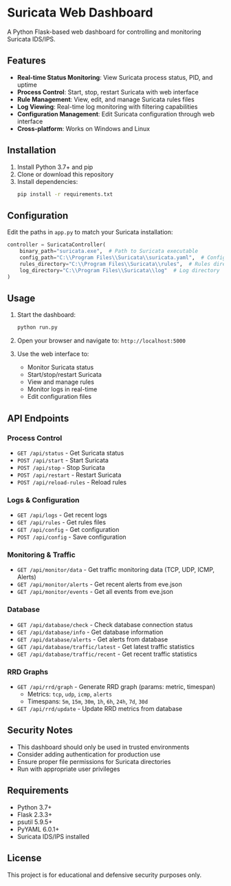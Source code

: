 # Suricata Web Dashboard

A Python Flask-based web dashboard for controlling and monitoring Suricata IDS/IPS.

## Features

- **Real-time Status Monitoring**: View Suricata process status, PID, and uptime
- **Process Control**: Start, stop, restart Suricata with web interface
- **Rule Management**: View, edit, and manage Suricata rules files
- **Log Viewing**: Real-time log monitoring with filtering capabilities
- **Configuration Management**: Edit Suricata configuration through web interface
- **Cross-platform**: Works on Windows and Linux

## Installation

1. Install Python 3.7+ and pip
2. Clone or download this repository
3. Install dependencies:
   ```bash
   pip install -r requirements.txt
   ```

## Configuration

Edit the paths in `app.py` to match your Suricata installation:

```python
controller = SuricataController(
    binary_path="suricata.exe",  # Path to Suricata executable
    config_path="C:\\Program Files\\Suricata\\suricata.yaml",  # Config file path
    rules_directory="C:\\Program Files\\Suricata\\rules",  # Rules directory
    log_directory="C:\\Program Files\\Suricata\\log"  # Log directory
)
```

## Usage

1. Start the dashboard:
   ```bash
   python run.py
   ```

2. Open your browser and navigate to: `http://localhost:5000`

3. Use the web interface to:
   - Monitor Suricata status
   - Start/stop/restart Suricata
   - View and manage rules
   - Monitor logs in real-time
   - Edit configuration files

## API Endpoints

### Process Control
- `GET /api/status` - Get Suricata status
- `POST /api/start` - Start Suricata
- `POST /api/stop` - Stop Suricata
- `POST /api/restart` - Restart Suricata
- `POST /api/reload-rules` - Reload rules

### Logs & Configuration
- `GET /api/logs` - Get recent logs
- `GET /api/rules` - Get rules files
- `GET /api/config` - Get configuration
- `POST /api/config` - Save configuration

### Monitoring & Traffic
- `GET /api/monitor/data` - Get traffic monitoring data (TCP, UDP, ICMP, Alerts)
- `GET /api/monitor/alerts` - Get recent alerts from eve.json
- `GET /api/monitor/events` - Get all events from eve.json

### Database
- `GET /api/database/check` - Check database connection status
- `GET /api/database/info` - Get database information
- `GET /api/database/alerts` - Get alerts from database
- `GET /api/database/traffic/latest` - Get latest traffic statistics
- `GET /api/database/traffic/recent` - Get recent traffic statistics

### RRD Graphs
- `GET /api/rrd/graph` - Generate RRD graph (params: metric, timespan)
  - Metrics: `tcp`, `udp`, `icmp`, `alerts`
  - Timespans: `5m`, `15m`, `30m`, `1h`, `6h`, `24h`, `7d`, `30d`
- `GET /api/rrd/update` - Update RRD metrics from database

## Security Notes

- This dashboard should only be used in trusted environments
- Consider adding authentication for production use
- Ensure proper file permissions for Suricata directories
- Run with appropriate user privileges

## Requirements

- Python 3.7+
- Flask 2.3.3+
- psutil 5.9.5+
- PyYAML 6.0.1+
- Suricata IDS/IPS installed

## License

This project is for educational and defensive security purposes only.
